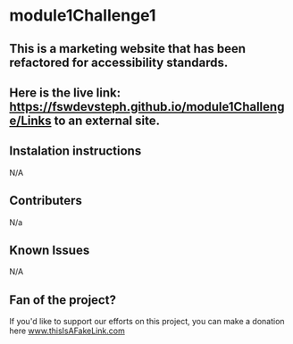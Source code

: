 # module1Challenge1

## This is a marketing website that has been refactored for accessibility standards.

## Here is the live link: https://fswdevsteph.github.io/module1Challenge/Links to an external site.

## Instalation instructions

N/A

## Contributers

N/a

## Known Issues

N/A

## Fan of the project?

If you'd like to support our efforts on this project, you can make a donation here www.thisIsAFakeLink.com
